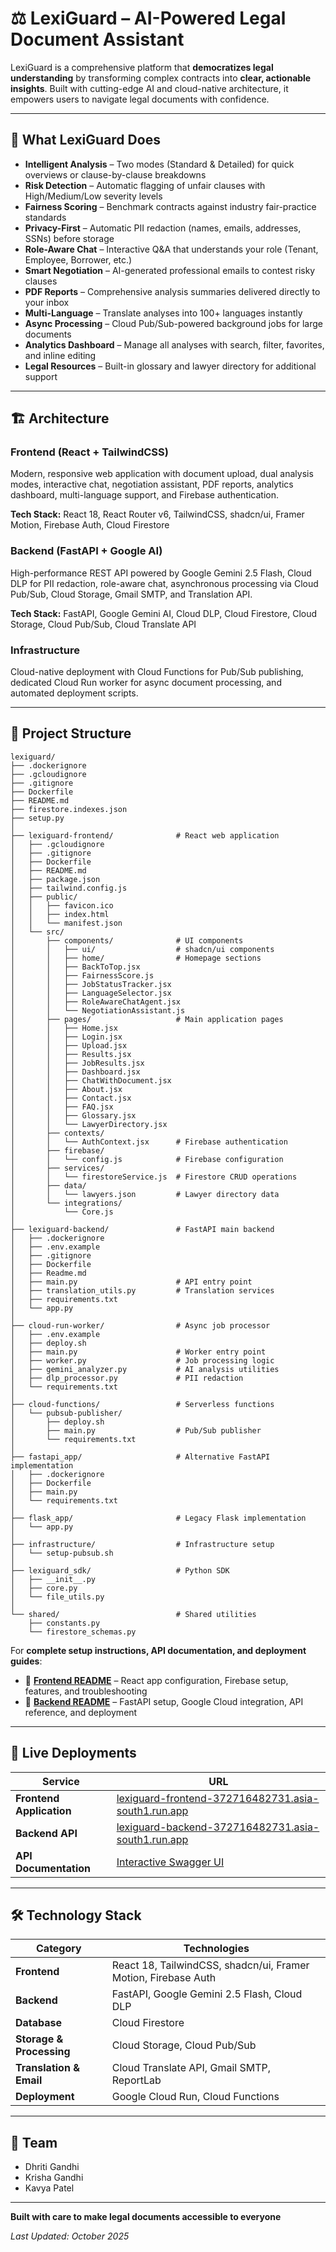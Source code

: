 # ⚖️ LexiGuard – AI-Powered Legal Document Assistant

LexiGuard is a comprehensive platform that **democratizes legal understanding** by transforming complex contracts into **clear, actionable insights**. Built with cutting-edge AI and cloud-native architecture, it empowers users to navigate legal documents with confidence.

---

## 🌟 What LexiGuard Does

- **Intelligent Analysis** – Two modes (Standard & Detailed) for quick overviews or clause-by-clause breakdowns
- **Risk Detection** – Automatic flagging of unfair clauses with High/Medium/Low severity levels
- **Fairness Scoring** – Benchmark contracts against industry fair-practice standards
- **Privacy-First** – Automatic PII redaction (names, emails, addresses, SSNs) before storage
- **Role-Aware Chat** – Interactive Q&A that understands your role (Tenant, Employee, Borrower, etc.)
- **Smart Negotiation** – AI-generated professional emails to contest risky clauses
- **PDF Reports** – Comprehensive analysis summaries delivered directly to your inbox
- **Multi-Language** – Translate analyses into 100+ languages instantly
- **Async Processing** – Cloud Pub/Sub-powered background jobs for large documents
- **Analytics Dashboard** – Manage all analyses with search, filter, favorites, and inline editing
- **Legal Resources** – Built-in glossary and lawyer directory for additional support

---

## 🏗️ Architecture

### Frontend (React + TailwindCSS)
Modern, responsive web application with document upload, dual analysis modes, interactive chat, negotiation assistant, PDF reports, analytics dashboard, multi-language support, and Firebase authentication.

**Tech Stack:** React 18, React Router v6, TailwindCSS, shadcn/ui, Framer Motion, Firebase Auth, Cloud Firestore

### Backend (FastAPI + Google AI)
High-performance REST API powered by Google Gemini 2.5 Flash, Cloud DLP for PII redaction, role-aware chat, asynchronous processing via Cloud Pub/Sub, Cloud Storage, Gmail SMTP, and Translation API.

**Tech Stack:** FastAPI, Google Gemini AI, Cloud DLP, Cloud Firestore, Cloud Storage, Cloud Pub/Sub, Cloud Translate API

### Infrastructure
Cloud-native deployment with Cloud Functions for Pub/Sub publishing, dedicated Cloud Run worker for async document processing, and automated deployment scripts.

---

## 📂 Project Structure

```
lexiguard/
├── .dockerignore
├── .gcloudignore
├── .gitignore
├── Dockerfile
├── README.md
├── firestore.indexes.json
├── setup.py
│
├── lexiguard-frontend/              # React web application
│   ├── .gcloudignore
│   ├── .gitignore
│   ├── Dockerfile
│   ├── README.md
│   ├── package.json
│   ├── tailwind.config.js
│   ├── public/
│   │   ├── favicon.ico
│   │   ├── index.html
│   │   └── manifest.json
│   └── src/
│       ├── components/              # UI components
│       │   ├── ui/                  # shadcn/ui components
│       │   ├── home/                # Homepage sections
│       │   ├── BackToTop.jsx
│       │   ├── FairnessScore.js
│       │   ├── JobStatusTracker.jsx
│       │   ├── LanguageSelector.jsx
│       │   ├── RoleAwareChatAgent.jsx
│       │   └── NegotiationAssistant.js
│       ├── pages/                   # Main application pages
│       │   ├── Home.jsx
│       │   ├── Login.jsx
│       │   ├── Upload.jsx
│       │   ├── Results.jsx
│       │   ├── JobResults.jsx
│       │   ├── Dashboard.jsx
│       │   ├── ChatWithDocument.jsx
│       │   ├── About.jsx
│       │   ├── Contact.jsx
│       │   ├── FAQ.jsx
│       │   ├── Glossary.jsx
│       │   └── LawyerDirectory.jsx
│       ├── contexts/
│       │   └── AuthContext.jsx      # Firebase authentication
│       ├── firebase/
│       │   └── config.js            # Firebase configuration
│       ├── services/
│       │   └── firestoreService.js  # Firestore CRUD operations
│       ├── data/
│       │   └── lawyers.json         # Lawyer directory data
│       └── integrations/
│           └── Core.js
│
├── lexiguard-backend/               # FastAPI main backend
│   ├── .dockerignore
│   ├── .env.example
│   ├── .gitignore
│   ├── Dockerfile
│   ├── Readme.md
│   ├── main.py                      # API entry point
│   ├── translation_utils.py         # Translation services
│   ├── requirements.txt
│   └── app.py
│
├── cloud-run-worker/                # Async job processor
│   ├── .env.example
│   ├── deploy.sh
│   ├── main.py                      # Worker entry point
│   ├── worker.py                    # Job processing logic
│   ├── gemini_analyzer.py           # AI analysis utilities
│   ├── dlp_processor.py             # PII redaction
│   └── requirements.txt
│
├── cloud-functions/                 # Serverless functions
│   └── pubsub-publisher/
│       ├── deploy.sh
│       ├── main.py                  # Pub/Sub publisher
│       └── requirements.txt
│
├── fastapi_app/                     # Alternative FastAPI implementation
│   ├── .dockerignore
│   ├── Dockerfile
│   ├── main.py
│   └── requirements.txt
│
├── flask_app/                       # Legacy Flask implementation
│   └── app.py
│
├── infrastructure/                  # Infrastructure setup
│   └── setup-pubsub.sh
│
├── lexiguard_sdk/                   # Python SDK
│   ├── __init__.py
│   ├── core.py
│   └── file_utils.py
│
└── shared/                          # Shared utilities
    ├── constants.py
    └── firestore_schemas.py
```

For **complete setup instructions, API documentation, and deployment guides**:
- 📖 **[Frontend README](./lexiguard-frontend/README.md)** – React app configuration, Firebase setup, features, and troubleshooting
- 📖 **[Backend README](./lexiguard-backend/README.md)** – FastAPI setup, Google Cloud integration, API reference, and deployment

---

## 🚀 Live Deployments

| Service | URL |
|---------|-----|
| **Frontend Application** | [lexiguard-frontend-372716482731.asia-south1.run.app](https://lexiguard-frontend-372716482731.asia-south1.run.app) |
| **Backend API** | [lexiguard-backend-372716482731.asia-south1.run.app](https://lexiguard-backend-372716482731.asia-south1.run.app) |
| **API Documentation** | [Interactive Swagger UI](https://lexiguard-fastapi-372716482731.asia-south1.run.app/docs) |

---

## 🛠️ Technology Stack

| Category | Technologies |
|----------|-------------|
| **Frontend** | React 18, TailwindCSS, shadcn/ui, Framer Motion, Firebase Auth |
| **Backend** | FastAPI, Google Gemini 2.5 Flash, Cloud DLP |
| **Database** | Cloud Firestore |
| **Storage & Processing** | Cloud Storage, Cloud Pub/Sub |
| **Translation & Email** | Cloud Translate API, Gmail SMTP, ReportLab |
| **Deployment** | Google Cloud Run, Cloud Functions |

---

## 👥 Team

- Dhriti Gandhi
- Krisha Gandhi
- Kavya Patel

---

**Built with care to make legal documents accessible to everyone**

*Last Updated: October 2025*

